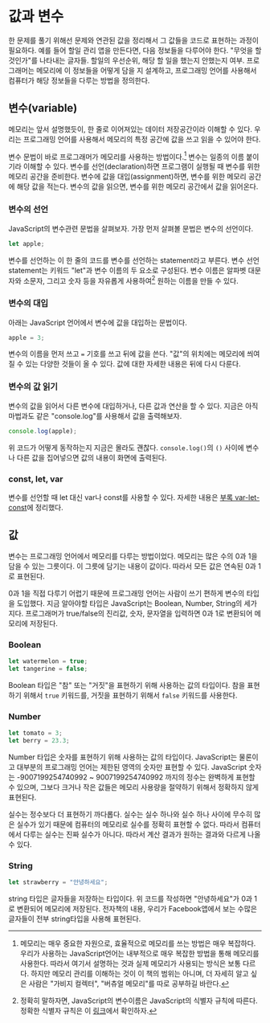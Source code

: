 # 값과 변수

한 문제를 풀기 위해선 문제와 연관된 값을 정리해서 그 값들을 코드로 표현하는 과정이 필요하다.
예를 들어 할일 관리 앱을 만든다면, 다음 정보들을 다루어야 한다. "무엇을 할 것인가"를 나타내는 글자들. 할일의 우선순위, 해당 할 일을 했는지 안했는지 여부.
프로그래머는 메모리에 이 정보들을 어떻게 담을 지 설계하고, 프로그래밍 언어를 사용해서 컴퓨터가 해당 정보들을 다루는 방법을 정의한다.

## 변수(variable)

메모리는 앞서 설명했듯이, 한 줄로 이어져있는 데이터 저장공간이라 이해할 수 있다. 우리는 프로그래밍 언어를 사용해서 메모리의 특정 공간에 값을 쓰고 읽을 수 있어야 한다.

변수 문법이 바로 프로그래머가 메모리를 사용하는 방법이다.[^변수와-메모리-설명의-한계]
변수는 일종의 이름 붙이기라 이해할 수 있다.
변수를 선언(declaration)하면 프로그램이 실행될 때 변수를 위한 메모리 공간을 준비한다.
변수에 값을 대입(assignment)하면, 변수를 위한 메모리 공간에 해당 값을 적는다.
변수의 값을 읽으면, 변수를 위한 메모리 공간에서 값을 읽어온다.

[^변수와-메모리-설명의-한계]: 메모리는 매우 중요한 자원으로, 효율적으로 메모리를 쓰는 방법은 매우 복잡하다. 우리가 사용하는 JavaScript언어는 내부적으로 매우 복잡한 방법을 통해 메모리를 사용한다. 따라서 여기서 설명하는 것과 실제 메모리가 사용되는 방식은 보통 다르다. 하지만 메모리 관리를 이해하는 것이 이 책의 범위는 아니며, 더 자세히 알고 싶은 사람은 "가비지 컬렉터", "버츄얼 메모리"를 따로 공부하길 바란다.

### 변수의 선언

JavaScript의 변수관련 문법을 살펴보자. 가장 먼저 살펴볼 문법은 변수의 선언이다.

```js
let apple;
```

변수를 선언하는 이 한 줄의 코드를 변수를 선언하는 statement라고 부른다.
변수 선언 statement는 키워드 "let"과 변수 이름의 두 요소로 구성된다.
변수 이름은 알파벳 대문자와 소문자, 그리고 숫자 등을 자유롭게 사용하여[^javascript-identifier] 원하는 이름을 만들 수 있다.

[^javascript-identifier]: 정확히 말하자면, JavaScript의 변수이름은 JavaScript의 식별자 규칙에 따른다. 정확한 식별자 규칙은 이 [링크](https://developer.mozilla.org/en-US/docs/Glossary/Identifier)에서 확인하자.

### 변수의 대입

아래는 JavaScript 언어에서 변수에 값을 대입하는 문법이다.

```js
apple = 3;
```

변수의 이름을 먼저 쓰고 `=` 기호를 쓰고 뒤에 값을 쓴다. "값"의 위치에는 메모리에 씌여질 수 있는 다양한 것들이 올 수 있다. 값에 대한 자세한 내용은 뒤에 다시 다룬다.

[//]: # "변수의 선언과 할당을 동시에 하는 방법 소개하기"

### 변수의 값 읽기

변수의 값을 읽어서 다른 변수에 대입하거나, 다른 값과 연산을 할 수 있다.
지금은 아직 마법과도 같은 "console.log"를 사용해서 값을 출력해보자.

```js
console.log(apple);
```

위 코드가 어떻게 동작하는지 지금은 몰라도 괜찮다. `console.log()`의 `()` 사이에 변수나 다른 값을 집어넣으면 값의 내용이 화면에 출력된다.

### const, let, var

변수를 선언할 때 let 대신 var나 const를 사용할 수 있다. 자세한 내용은 [부록 var-let-const](../appendix/var-let-const.md)에 정리했다.

## 값

변수는 프로그래밍 언어에서 메모리를 다루는 방법이었다.
메모리는 많은 수의 0과 1을 담을 수 있는 그릇이다.
이 그릇에 담기는 내용이 값이다.
따라서 모든 값은 연속된 0과 1로 표현된다.

0과 1을 직접 다루기 어렵기 때문에 프로그래밍 언어는 사람이 쓰기 편하게 변수의 타입을 도입했다.
지금 알아야할 타입은 JavaScript는 Boolean, Number, String의 세가지다.
프로그래머가 true/false의 진리값, 숫자, 문자열을 입력하면 0과 1로 변환되어 메모리에 저장된다.

### Boolean

```js
let watermelon = true;
let tangerine = false;
```

Boolean 타입은 "참" 또는 "거짓"을 표현하기 위해 사용하는 값의 타입이다.
참을 표현하기 위해서 `true` 키워드를, 거짓을 표현하기 위해서 `false` 키워드를 사용한다.

### Number

```js
let tomato = 3;
let berry = 23.3;
```

Number 타입은 숫자를 표현하기 위해 사용하는 값의 타입이다.
JavaScript는 물론이고 대부분의 프로그래밍 언어는 제한된 영역의 숫자만 표현할 수 있다.
JavaScript 숫자는 -9007199254740992 ~ 9007199254740992 까지의 정수는 완벽하게 표현할 수 있으며,
그보다 크거나 작은 값들은 메모리 사용량을 절약하기 위해서 정확하지 않게 표현된다.

실수는 정수보다 더 표현하기 까다롭다. 실수는 실수 하나와 실수 하나 사이에 무수히 많은 실수가 있기 때문에
컴퓨터의 메모리로 실수를 정확히 표현할 수 없다. 따라서 컴퓨터에서 다루는 실수는 진짜 실수가 아니다.
따라서 계산 결과가 원하는 결과와 다르게 나올 수 있다.

### String

```js
let strawberry = "안녕하세요";
```

string 타입은 글자들을 저장하는 타입이다. 위 코드를 작성하면 "안녕하세요"가 0과 1로 변환되어 메모리에 저장된다.
전자책의 내용, 우리가 Facebook앱에서 보는 수많은 글자들이 전부 string타입을 사용해 표현된다.
